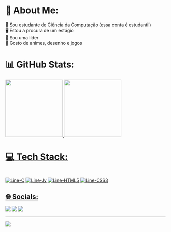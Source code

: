 # 💫 About Me:
📙 Sou estudante de Ciência da Computação (essa conta é estudantil)<br>🖥️ Estou a procura de um estágio<br>🫡 Sou uma líder<br>🎨 Gosto de animes, desenho e jogos

# 📊 GitHub Stats:
<div>
  <a href="https://github.com/alineop120">
    <img height="180em" src="https://github-readme-stats.vercel.app/api?username=alineop120&theme=dracula&hide_border=false&include_all_commits=true&count_private=true)"/>
    <img height="180em" src="https://github-readme-stats.vercel.app/api/top-langs/?username=alineop120&theme=dracula&hide_border=false&include_all_commits=true&count_private=false&layout=compact"/>
</div>

# 💻 Tech Stack:
<div style="display": inline_block"><br>
  <img align="center" alt="Line-C" src="https://img.shields.io/badge/c-%2300599C.svg?style=flat&logo=c&logoColor=white">
  <img align="center" alt="Line-Jv" src="https://img.shields.io/badge/java-%23ED8B00.svg?style=flat&logo=openjdk&logoColor=white">
  <img align="center" alt="Line-HTML5" src="https://img.shields.io/badge/html5-%23E34F26.svg?style=flat&logo=html5&logoColor=white">
  <img align="center" alt="Line-CSS3" src="https://img.shields.io/badge/css3-%231572B6.svg?style=flat&logo=css3&logoColor=white">
</div>

## 🌐 Socials:
<div> 
  <a href="https://pinterest.com/Veira_pinho120" target="_blank"><img src="https://img.shields.io/badge/Pinterest-%23E60023.svg?logo=Pinterest&logoColor=white target="_blank"></a>
  <a href="https://instagram.com/veira_pinho" target="_blank"><img src="https://img.shields.io/badge/Instagram-%23E4405F.svg?logo=Instagram&logoColor=white)](https://instagram.com/@veira_pinho" target="_blank"></a>
 <a href="https://discord.gg/AlineOP#5300" target="_blank"><img src="https://img.shields.io/badge/Discord-%237289DA.svg?logo=discord&logoColor=white" target="_blank"></a> 
</div>

---
[![](https://visitcount.itsvg.in/api?id=alineop120&icon=2&color=10)](https://visitcount.itsvg.in)

<!-- Proudly created with GPRM ( https://gprm.itsvg.in ) -->
